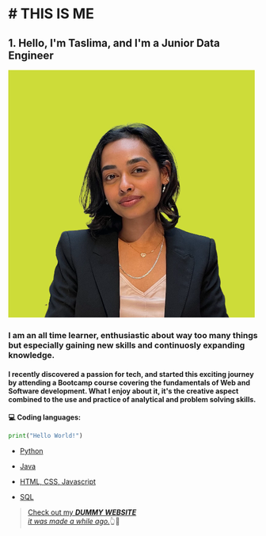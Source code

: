 # # THIS IS **ME** 
## 1. Hello, I'm Taslima, and I'm a Junior Data Engineer
![Me, myself and I](./asset/IMG_0725-fotor-bg-remover-2023081515334.png)

### I am an all time learner, enthusiastic about way too many things but especially gaining new skills and continuosly expanding knowledge.

#### I recently discovered a passion for tech, and started this exciting journey by attending a Bootcamp course covering the fundamentals of Web and Software development. What I enjoy about it, it's the creative aspect combined to the use and practice of analytical and problem solving skills.

**💻 Coding languages:**
```python
print("Hello World!")
```
 - [Python](#)

 - [Java](#)

 - [HTML, CSS, Javascript](#)
 
 - [SQL](#)

 

 <!-- headings -->

 <a id="item-one"></a>


>[Check out my ***DUMMY WEBSITE***<br> *it was made a while ago.*](https://taslimahossain.com/)👆👀




